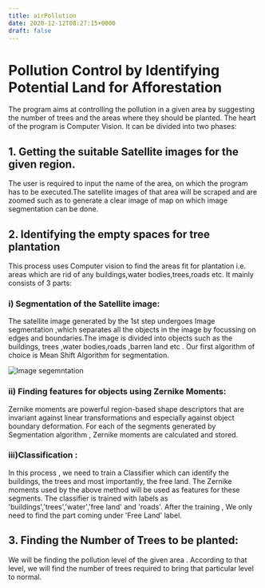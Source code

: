 ```yaml
---
title: airPollution
date: 2020-12-12T08:27:15+0000
draft: false
---
```

# Pollution Control by Identifying Potential Land for Afforestation 

The program aims at controlling the pollution in a given area by suggesting the number of trees and the areas where they should be planted. The heart of the program is Computer Vision. It can be divided into two phases:

## 1. Getting the suitable Satellite images for the given region.

The user is required to input the name of the area, on which the program has to be executed.The satellite images of that area will be scraped and are zoomed such as to generate a clear image of map on which image segmentation can be done.

## 2. Identifying the empty spaces for tree plantation

This process uses Computer vision to find the areas fit for plantation i.e. areas which are rid of any buildings,water bodies,trees,roads etc. It mainly consists of 3 parts:

### i) Segmentation of the Satellite image: 
The satellite image generated by the 1st step undergoes Image segmentation ,which separates all the objects in the image by focussing on edges and boundaries.The image is divided into objects such as the buildings, trees ,water bodies,roads ,barren land etc . Our first algorithm of choice is Mean Shift Algorithm for segmentation. 

![Image segemntation](https://s22.postimg.cc/6a67amyhd/IMG_20180326_003903_0.jpg)

### ii) Finding features for objects using Zernike Moments:
Zernike moments are powerful region-based shape descriptors that are invariant against linear transformations and especially against object boundary deformation. For each of the segments generated by Segmentation algorithm , Zernike moments are calculated and stored.

### iii)Classification :
In this process , we need to train a Classifier which can identify the buildings, the trees and most importantly, the free land. The Zernike moments used by the above method will be used as features for these segments. The classifier is trained with labels as 'buildings','trees','water','free land' and 'roads'. After the training , We only need to find the part coming under 'Free Land' label. 


## 3. Finding the Number of Trees to be planted:

We will be finding the pollution level of the given area . According to that level, we will find the number of trees required to bring that particular level to normal. 



